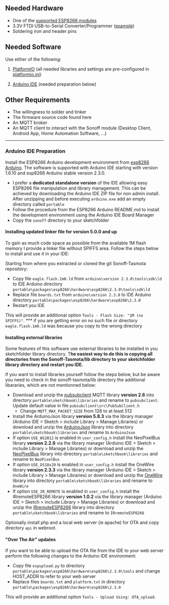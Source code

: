 ## Needed Hardware

* One of the [supported ESP8266 modules](https://github.com/arendst/Sonoff-Tasmota/blob/master/README.md)
* 3.3V FTDI USB-to-Serial Converter/Programmer ([example](https://www.sparkfun.com/products/9873))
* Soldering iron and header pins

## Needed Software

Use either of the following:

1. [PlatformIO](http://platformio.org) (all needed libraries and settings are pre-configured in [platformio.ini](https://github.com/arendst/Sonoff-Tasmota/blob/master/platformio.ini))

2. [Arduino IDE](https://www.arduino.cc/en/Main/Software) (needed preparation below)

## Other Requirements

* The willingness to solder and tinker
* The firmware source code found here
* An MQTT broker
* An MQTT client to interact with the Sonoff module (Desktop Client, Android App, Home Automation Software, ...)

----

### Arduino IDE Preparation

Install the ESP8266 Arduino development environment from [esp8266 Arduino](https://github.com/esp8266/Arduino). The software is supported with Arduino IDE starting with version 1.6.10 and esp8266 Arduino stable version 2.3.0.

- I prefer a **dedicated standalone version** of the IDE allowing easy ESP8266 file manipulation and library management. This can be achieved by downloading the Arduino IDE ZIP file for non admin install. After unzipping and before executing ``arduino.exe`` add an empty directory called ``portable``
- Follow the procedure from the ESP8266 Arduino README.md to install the development environment using the Arduino IDE Board Manager
- Copy the ``sonoff`` directory to your sketchfolder

#### Installing updated linker file for version 5.0.0 and up

To gain as much code space as possible from the available 1M flash memory I provide a linker file without SPIFFS area. Follow the steps below to install and use it in your IDE:

Starting from where you extracted or cloned the git Sonoff-Tasmota repository:
- Copy file ``eagle.flash.1m0.ld`` from ``arduino\version 2.3.0\tools\sdk\ld`` to IDE Arduino directory ``portable\packages\esp8266\hardware\esp8266\2.3.0\tools\sdk\ld``
- Replace file ``boards.txt`` from ``arduino\version 2.3.0`` to IDE Arduino directory ``portable\packages\esp8266\hardware\esp8266\2.3.0``
- Restart you IDE

This will provide an additional option ``Tools - Flash Size: "1M (no SPIFFS)"``.
*** if you are getting error on no such file or directory ``eagle.flash.1m0.ld`` was because you copy to the wrong directory

#### Installing external libraries

Some features of this software use external libraries to be installed in you sketchfolder library directory. T**he easiest way to do this is copying all directories from the Sonoff-Tasmota/lib directory to your sketchfolder library directory and restart you IDE.**

If you want to install libraries yourself follow the steps below, but be aware you need to check in the sonoff-tasmota/lib directory the additional libararies, which are not mentionned below:
- Download and unzip the [pubsubclient](https://github.com/knolleary/pubsubclient/releases/tag/v2.6) MQTT library **version 2.6** into directory ``portable\sketchbook\libraries`` and rename to ``pubsubclient``. Update default value in file ``pubsubclient\src\PubSubClient.h``  
  - Change ``MQTT_MAX_PACKET_SIZE`` from 128 to at least 512  
- Install the ArduinoJson library **version 5.8.3** via the library manager (Arduino IDE > Sketch > include Library > Manage Libraries) or download and unzip the [ArduinoJson](https://github.com/bblanchon/ArduinoJson/releases/tag/v5.8.3
) library into directory ``portable\sketchbook\libraries`` and rename to ``ArduinoJson``
- If option ``USE_WS2812`` is enabled in ``user_config.h`` install the NeoPixelBus library **version 2.2.6** via the library manager (Arduino IDE > Sketch > include Library > Manage Libraries) or download and unzip the [NeoPixelBus](https://github.com/Makuna/NeoPixelBus/releases/tag/2.2.6) library into directory ``portable\sketchbook\libraries`` and rename to ``NeoPixelBus``
- If option ``USE_DS18x20`` is enabled in ``user_config.h`` install the OneWire library **version 2.3.3** via the library manager (Arduino IDE > Sketch > include Library > Manage Libraries) or download and unzip the [OneWire](https://github.com/PaulStoffregen/OneWire/releases/tag/v2.3.3) library into directory ``portable\sketchbook\libraries`` and rename to ``OneWire``
- If option ``USE_IR_REMOTE`` is enabled in ``user_config.h`` install the IRremoteESP8266 library **version 1.0.2** via the library manager (Arduino IDE > Sketch > include Library > Manage Libraries) or download and unzip the [IRremoteESP8266](https://github.com/markszabo/IRremoteESP8266/releases/tag/v1.0.2) library into directory ``portable\sketchbook\libraries`` and rename to ``IRremoteESP8266``

Optionally install php and a local web server (ie apache) for OTA and copy directory ``api`` in webroot.

#### "Over The Air" updates
If you want to be able to upload the OTA file from the IDE to your web server perform the following changes to the Arduino IDE environment:

- Copy file ``espupload.py`` to directory ``portable\packages\esp8266\hardware\esp8266\2.3.0\tools`` and change HOST_ADDR to refer to your web server
- Replace files ``boards.txt`` and ``platform.txt`` in directory ``portable\packages\esp8266\hardware\esp8266\2.3.0``

This will provide an additional option ``Tools - Upload Using: OTA_upload``.

